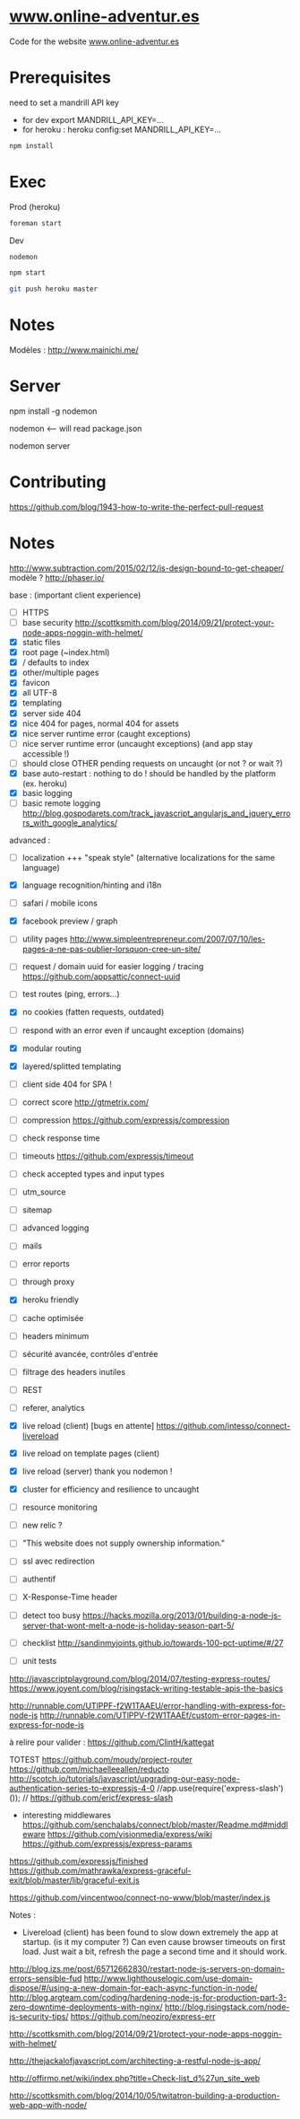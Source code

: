 www.online-adventur.es
======================

Code for the website www.online-adventur.es

Prerequisites
=============
need to set a mandrill API key
* for dev export MANDRILL_API_KEY=...
* for heroku : heroku config:set MANDRILL_API_KEY=...

```bash
npm install
```

Exec
====

Prod (heroku)
```bash
foreman start
```

Dev
```bash
nodemon
```

```bash
npm start
```


```bash
git push heroku master
```



Notes
=====

Modèles :
http://www.mainichi.me/



Server
======

npm install -g nodemon

nodemon   <-- will read package.json

nodemon server


Contributing
============
https://github.com/blog/1943-how-to-write-the-perfect-pull-request



Notes
=====

http://www.subtraction.com/2015/02/12/is-design-bound-to-get-cheaper/
modèle ? http://phaser.io/


base : (important client experience)
- [ ] HTTPS
- [ ] base security http://scottksmith.com/blog/2014/09/21/protect-your-node-apps-noggin-with-helmet/
- [x] static files
- [x] root page (~index.html)
- [x] / defaults to index
- [x] other/multiple pages
- [x] favicon
- [x] all UTF-8
- [x] templating
- [x] server side 404
- [x] nice 404 for pages, normal 404 for assets
- [x] nice server runtime error (caught exceptions)
- [ ] nice server runtime error (uncaught exceptions) (and app stay accessible !)
- [ ] should close OTHER pending requests on uncaught (or not ? or wait ?)
- [x] base auto-restart : nothing to do ! should be handled by the platform (ex. heroku)
- [x] basic logging
- [ ] basic remote logging http://blog.gospodarets.com/track_javascript_angularjs_and_jquery_errors_with_google_analytics/

advanced :
- [ ] localization +++ "speak style" (alternative localizations for the same language)
- [x] language recognition/hinting and i18n
- [ ] safari / mobile icons
- [x] facebook preview / graph
- [ ] utility pages http://www.simpleentrepreneur.com/2007/07/10/les-pages-a-ne-pas-oublier-lorsquon-cree-un-site/
- [ ] request / domain uuid for easier logging / tracing https://github.com/appsattic/connect-uuid
- [ ] test routes (ping, errors...)
- [x] no cookies (fatten requests, outdated)
- [ ] respond with an error even if uncaught exception (domains)
- [x] modular routing
- [x] layered/splitted templating
- [ ] client side 404 for SPA !
- [ ] correct score http://gtmetrix.com/
- [ ] compression  https://github.com/expressjs/compression
- [ ] check response time
- [ ] timeouts  https://github.com/expressjs/timeout
- [ ] check accepted types and input types
- [ ] utm_source
- [ ] sitemap
- [ ] advanced logging
- [ ] mails
- [ ] error reports
- [ ] through proxy
- [x] heroku friendly
- [ ] cache optimisée
- [ ] headers minimum
- [ ] sécurité avancée, contrôles d'entrée
- [ ] filtrage des headers inutiles
- [ ] REST
- [ ] referer, analytics
- [x] live reload (client) [bugs en attente] https://github.com/intesso/connect-livereload
- [x] live reload on template pages (client)
- [x] live reload (server) thank you nodemon !
- [x] cluster for efficiency and resilience to uncaught
- [ ] resource monitoring
- [ ] new relic ?
- [ ] "This website does not supply ownership information."
- [ ] ssl avec redirection
- [ ] authentif
- [ ] X-Response-Time header
- [ ] detect too busy https://hacks.mozilla.org/2013/01/building-a-node-js-server-that-wont-melt-a-node-js-holiday-season-part-5/
- [ ] checklist http://sandinmyjoints.github.io/towards-100-pct-uptime/#/27
- [ ] unit tests


http://javascriptplayground.com/blog/2014/07/testing-express-routes/
https://www.joyent.com/blog/risingstack-writing-testable-apis-the-basics

http://runnable.com/UTlPPF-f2W1TAAEU/error-handling-with-express-for-node-js
http://runnable.com/UTlPPV-f2W1TAAEf/custom-error-pages-in-express-for-node-js

à relire pour valider : https://github.com/ClintH/kattegat

TOTEST
https://github.com/moudy/project-router
https://github.com/michaelleeallen/reducto
http://scotch.io/tutorials/javascript/upgrading-our-easy-node-authentication-series-to-expressjs-4-0
//app.use(require('express-slash')()); // https://github.com/ericf/express-slash

 + interesting middlewares
https://github.com/senchalabs/connect/blob/master/Readme.md#middleware
https://github.com/visionmedia/express/wiki
https://github.com/expressjs/express-params


https://github.com/expressjs/finished
https://github.com/mathrawka/express-graceful-exit/blob/master/lib/graceful-exit.js

https://github.com/vincentwoo/connect-no-www/blob/master/index.js

Notes :
* Livereload (client) has been found to slow down extremely the app at startup. (is it my computer ?)
  Can even cause browser timeouts on first load.
  Just wait a bit, refresh the page a second time and it should work.

http://blog.izs.me/post/65712662830/restart-node-js-servers-on-domain-errors-sensible-fud
http://www.lighthouselogic.com/use-domain-dispose/#/using-a-new-domain-for-each-async-function-in-node/
http://blog.argteam.com/coding/hardening-node-js-for-production-part-3-zero-downtime-deployments-with-nginx/
http://blog.risingstack.com/node-js-security-tips/
https://github.com/neoziro/express-err


http://scottksmith.com/blog/2014/09/21/protect-your-node-apps-noggin-with-helmet/

http://thejackalofjavascript.com/architecting-a-restful-node-js-app/

http://offirmo.net/wiki/index.php?title=Check-list_d%27un_site_web

http://scottksmith.com/blog/2014/10/05/twitatron-building-a-production-web-app-with-node/
